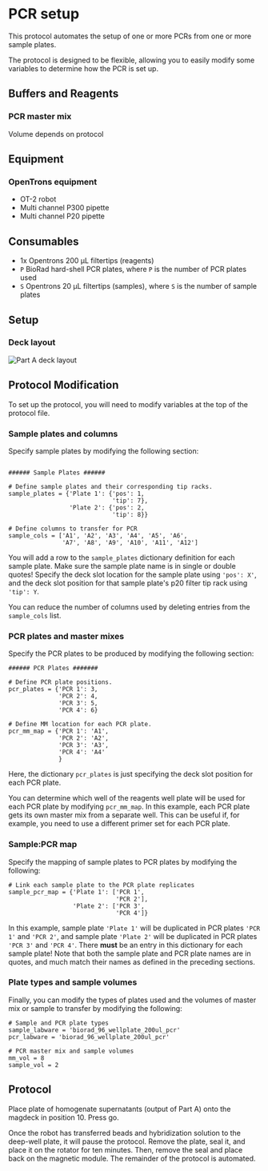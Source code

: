 # PCR setup

This protocol automates the setup of one or more PCRs from one or more sample plates.

The protocol is designed to be flexible, allowing you to easily modify some variables to determine how the PCR is set up. 


## Buffers and Reagents

### PCR master mix

Volume depends on protocol

## Equipment
### OpenTrons equipment

- OT-2 robot
- Multi channel P300 pipette
- Multi channel P20 pipette


## Consumables

- 1x Opentrons 200 µL filtertips (reagents)
- `P` BioRad hard-shell PCR plates, where `P` is the number of PCR plates used
- `S` Opentrons 20 µL filtertips (samples), where `S` is the number of sample plates


## Setup

### Deck layout

![Part A deck layout](./deckmap_magbead_A.png)

## Protocol Modification

To set up the protocol, you will need to modify variables at the top of the protocol file. 

### Sample plates and columns

Specify sample plates by modifying the following section:

```

###### Sample Plates ######

# Define sample plates and their corresponding tip racks.
sample_plates = {'Plate 1': {'pos': 1,
                             'tip': 7},
                 'Plate 2': {'pos': 2,
                             'tip': 8}}

# Define columns to transfer for PCR
sample_cols = ['A1', 'A2', 'A3', 'A4', 'A5', 'A6',
               'A7', 'A8', 'A9', 'A10', 'A11', 'A12']

```

You will add a row to the `sample_plates` dictionary definition for each sample
plate. Make sure the sample plate name is in single or double quotes! Specify
the deck slot location for the sample plate using `'pos': X'`, and the deck slot
position for that sample plate's p20 filter tip rack using `'tip': Y`.

You can reduce the number of columns used by deleting entries from the 
`sample_cols` list.

### PCR plates and master mixes

Specify the PCR plates to be produced by modifying the following section:

```
###### PCR Plates #######

# Define PCR plate positions.
pcr_plates = {'PCR 1': 3,
              'PCR 2': 4,
              'PCR 3': 5,
              'PCR 4': 6}

# Define MM location for each PCR plate.
pcr_mm_map = {'PCR 1': 'A1',
              'PCR 2': 'A2',
              'PCR 3': 'A3',
              'PCR 4': 'A4'
              }
```

Here, the dictionary `pcr_plates` is just specifying the deck slot position for
each PCR plate. 

You can determine which well of the reagents well plate will be used for each 
PCR plate by modifying `pcr_mm_map`. In this example, each PCR plate gets its
own master mix from a separate well. This can be useful if, for example, you 
need to use a different primer set for each PCR plate.

### Sample:PCR map

Specify the mapping of sample plates to PCR plates by modifying the following:

```
# Link each sample plate to the PCR plate replicates
sample_pcr_map = {'Plate 1': ['PCR 1',
                              'PCR 2'],
                  'Plate 2': ['PCR 3',
                              'PCR 4']}

```

In this example, sample plate `'Plate 1'` will be duplicated in PCR plates `'PCR 1'` and `'PCR 2'`, and sample plate `'Plate 2'` will be duplicated in PCR plates `'PCR 3'` and `'PCR 4'`. There **must** be an entry in this dictionary for each sample plate! Note that both the sample plate and PCR plate names are in quotes, and much match their names as defined in the preceding sections.

### Plate types and sample volumes

Finally, you can modify the types of plates used and the volumes of master mix or sample to transfer by modifying the following:

```
# Sample and PCR plate types
sample_labware = 'biorad_96_wellplate_200ul_pcr'
pcr_labware = 'biorad_96_wellplate_200ul_pcr'

# PCR master mix and sample volumes
mm_vol = 8
sample_vol = 2
```

## Protocol

Place plate of homogenate supernatants (output of Part A) onto the magdeck in position 10. Press go. 

Once the robot has transferred beads and hybridization solution to the deep-well plate, it will pause the protocol. Remove the plate, seal it, and place it on the rotator for ten minutes. Then, remove the seal and place back on the magnetic module. The remainder of the protocol is automated.
